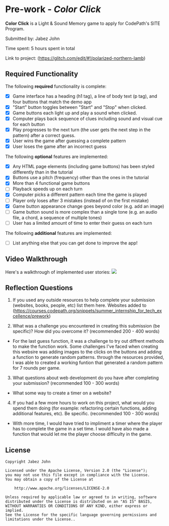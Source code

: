 # Pre-work - *Color Click*

**Color Click** is a Light & Sound Memory game to apply for CodePath's SITE Program. 

Submitted by: Jabez John

Time spent: 5 hours spent in total

Link to project: (https://glitch.com/edit/#!/polarized-northern-lamb)

## Required Functionality

The following **required** functionality is complete:

* [X] Game interface has a heading (h1 tag), a line of body text (p tag), and four buttons that match the demo app
* [X] "Start" button toggles between "Start" and "Stop" when clicked. 
* [X] Game buttons each light up and play a sound when clicked. 
* [X] Computer plays back sequence of clues including sound and visual cue for each button
* [X] Play progresses to the next turn (the user gets the next step in the pattern) after a correct guess. 
* [X] User wins the game after guessing a complete pattern
* [X] User loses the game after an incorrect guess

The following **optional** features are implemented:

* [X] Any HTML page elements (including game buttons) has been styled differently than in the tutorial
* [X] Buttons use a pitch (frequency) other than the ones in the tutorial
* [X] More than 4 functional game buttons
* [ ] Playback speeds up on each turn
* [X] Computer picks a different pattern each time the game is played
* [ ] Player only loses after 3 mistakes (instead of on the first mistake)
* [X] Game button appearance change goes beyond color (e.g. add an image)
* [ ] Game button sound is more complex than a single tone (e.g. an audio file, a chord, a sequence of multiple tones)
* [ ] User has a limited amount of time to enter their guess on each turn

The following **additional** features are implemented:

- [ ] List anything else that you can get done to improve the app!

## Video Walkthrough

Here's a walkthrough of implemented user stories:
![](https://imgur.com/sl7WqSL.gif)

## Reflection Questions
1. If you used any outside resources to help complete your submission (websites, books, people, etc) list them here. 
  Websites added to (https://courses.codepath.org/snippets/summer_internship_for_tech_excellence/prework)

2. What was a challenge you encountered in creating this submission (be specific)? How did you overcome it? (recommended 200 - 400 words) 
- For the last guess function, it was a challenge to try out diffrent methods to make the function work.
  Some challenges I've faced when creating this websire was adding images to the clicks on the buttons and adding a function to generate random patterns.
  through the resources provided, I was able to created a working funtion that generated a random pattern for 7 rounds per game.

3. What questions about web development do you have after completing your submission? (recommended 100 - 300 words) 
- What some way to create a timer on a website?

4. If you had a few more hours to work on this project, what would you spend them doing (for example: refactoring certain functions, adding additional features, etc). Be specific. (recommended 100 - 300 words) 
- With more time, I would have tried to impliment a timer where the player has to complete the game in a set time.
  I would have also made a function that would let me the player choose difficulty in the game.



## License

    Copyright Jabez John

    Licensed under the Apache License, Version 2.0 (the "License");
    you may not use this file except in compliance with the License.
    You may obtain a copy of the License at

        http://www.apache.org/licenses/LICENSE-2.0

    Unless required by applicable law or agreed to in writing, software
    distributed under the License is distributed on an "AS IS" BASIS,
    WITHOUT WARRANTIES OR CONDITIONS OF ANY KIND, either express or implied.
    See the License for the specific language governing permissions and
    limitations under the License..

